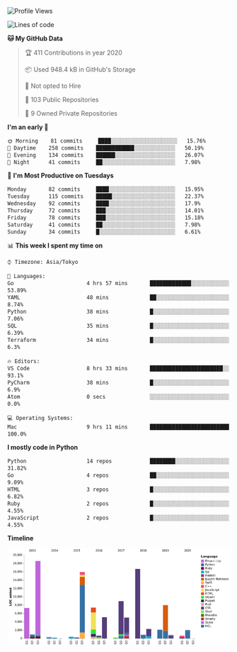<!--START_SECTION:waka-->
![Profile Views](http://img.shields.io/badge/Profile%20Views-3-blue)

![Lines of code](https://img.shields.io/badge/From%20Hello%20World%20I've%20written-5.9%20million%20Lines%20of%20code-blue)

**🐱 My GitHub Data** 

> 🏆 411 Contributions in year 2020
 > 
> 📦 Used 948.4 kB in GitHub's Storage 
 > 
> 🚫 Not opted to Hire
 > 
> 📜 103 Public Repositories 
 > 
> 🔑 9 Owned Private Repositories 

**I'm an early 🐤** 

```text
🌞 Morning    81 commits     ████░░░░░░░░░░░░░░░░░░░░░   15.76% 
🌆 Daytime    258 commits    ████████████░░░░░░░░░░░░░   50.19% 
🌃 Evening    134 commits    ██████░░░░░░░░░░░░░░░░░░░   26.07% 
🌙 Night      41 commits     ██░░░░░░░░░░░░░░░░░░░░░░░   7.98%

```
📅 **I'm Most Productive on Tuesdays** 

```text
Monday       82 commits     ████░░░░░░░░░░░░░░░░░░░░░   15.95% 
Tuesday      115 commits    █████░░░░░░░░░░░░░░░░░░░░   22.37% 
Wednesday    92 commits     ████░░░░░░░░░░░░░░░░░░░░░   17.9% 
Thursday     72 commits     ███░░░░░░░░░░░░░░░░░░░░░░   14.01% 
Friday       78 commits     ███░░░░░░░░░░░░░░░░░░░░░░   15.18% 
Saturday     41 commits     ██░░░░░░░░░░░░░░░░░░░░░░░   7.98% 
Sunday       34 commits     █░░░░░░░░░░░░░░░░░░░░░░░░   6.61%

```


📊 **This week I spent my time on** 

```text
⌚︎ Timezone: Asia/Tokyo

💬 Languages: 
Go                       4 hrs 57 mins       █████████████░░░░░░░░░░░░   53.89% 
YAML                     48 mins             ██░░░░░░░░░░░░░░░░░░░░░░░   8.74% 
Python                   38 mins             █░░░░░░░░░░░░░░░░░░░░░░░░   7.06% 
SQL                      35 mins             █░░░░░░░░░░░░░░░░░░░░░░░░   6.39% 
Terraform                34 mins             █░░░░░░░░░░░░░░░░░░░░░░░░   6.3%

🔥 Editors: 
VS Code                  8 hrs 33 mins       ███████████████████████░░   93.1% 
PyCharm                  38 mins             █░░░░░░░░░░░░░░░░░░░░░░░░   6.9% 
Atom                     0 secs              ░░░░░░░░░░░░░░░░░░░░░░░░░   0.0%

💻 Operating Systems: 
Mac                      9 hrs 11 mins       █████████████████████████   100.0%

```

**I mostly code in Python** 

```text
Python                   14 repos            ████████░░░░░░░░░░░░░░░░░   31.82% 
Go                       4 repos             ██░░░░░░░░░░░░░░░░░░░░░░░   9.09% 
HTML                     3 repos             █░░░░░░░░░░░░░░░░░░░░░░░░   6.82% 
Ruby                     2 repos             █░░░░░░░░░░░░░░░░░░░░░░░░   4.55% 
JavaScript               2 repos             █░░░░░░░░░░░░░░░░░░░░░░░░   4.55%

```


**Timeline**

![Chart not found](https://github.com/takuan-osho/takuan-osho/blob/master/charts/bar_graph.png) 


<!--END_SECTION:waka-->
